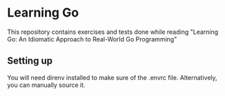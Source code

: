 # Learning Go

This repository contains exercises and tests done while reading "Learning Go: An Idiomatic Approach to Real-World Go Programming"

## Setting up
You will need direnv installed to make sure of the .envrc file. Alternatively, you can manually source it.

